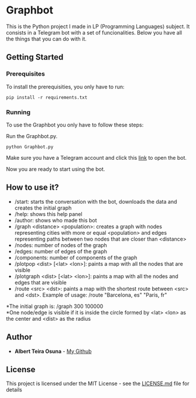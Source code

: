 # Graphbot

This is the Python project I made in LP (Programming Languages) subject. It consists in a Telegram bot with a set of funcionalities. Below you have all the things that you can do with it.

## Getting Started

### Prerequisites

To install the prerequisities, you only have to run:

```
pip install -r requirements.txt
```

### Running

To use the Graphbot you only have to follow these steps:

Run the Graphbot.py.

```
python Graphbot.py
```

Make sure you have a Telegram account and click this [link](https://telegram.me/aleta001_bot) to open the bot.

Now you are ready to start using the bot.

## How to use it?

- /start: starts the conversation with the bot, downloads the data and creates the initial graph
- /help: shows this help panel
- /author: shows who made this bot
- /graph \<distance> \<population>: creates a graph with nodes representing cities with more or equal \<population> and edges representing paths between two nodes that are closer than \<distance>
- /nodes: number of nodes of the graph
- /edges: number of edges of the graph
- /components: number of components of the graph
- /plotpop \<dist> \[\<lat> \<lon>]: paints a map with all the nodes that are visible
- /plotgraph \<dist> \[\<lat> \<lon>]: paints a map with all the nodes and edges that are visible
- /route \<src> \<dst>: paints a map with the shortest route between \<src> and \<dst>. Example of usage: /route "Barcelona, es" "Paris, fr"

*The initial graph is: /graph 300 100000  
*One node/edge is visible if it is inside the circle formed by \<lat> \<lon> as the center and \<dist> as the radius

## Author

* **Albert Teira Osuna** - [My Github](https://github.com/alteos98)

## License

This project is licensed under the MIT License - see the [LICENSE.md](LICENSE.md) file for details
